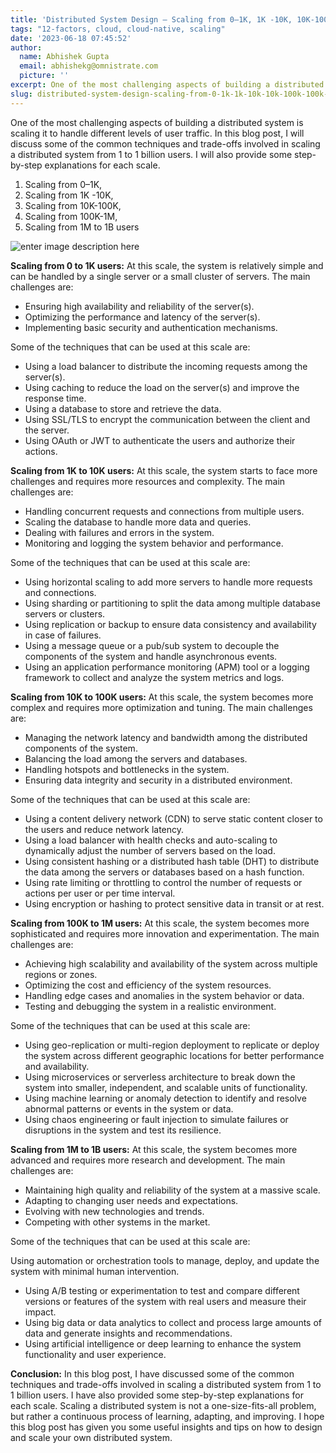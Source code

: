 ```yaml
---
title: 'Distributed System Design — Scaling from 0–1K, 1K -10K, 10K-100K, 100K-1M, and 1M to 1B users.'
tags: "12-factors, cloud, cloud-native, scaling"
date: '2023-06-18 07:45:52'
author:
  name: Abhishek Gupta
  email: abhishekg@omnistrate.com
  picture: ''
excerpt: One of the most challenging aspects of building a distributed system is scaling it to handle different levels of user traffic.
slug: distributed-system-design-scaling-from-0-1k-1k-10k-10k-100k-100k-1m-and-1m-to-1b-users
---
```


One of the most challenging aspects of building a distributed system is scaling it to handle different levels of user traffic. In this blog post, I will discuss some of the common techniques and trade-offs involved in scaling a distributed system from 1 to 1 billion users. 
I will also provide some step-by-step explanations for each scale.

 1. Scaling from 0–1K,  
 2. Scaling from 1K -10K, 
 3. Scaling from 10K-100K,
 4. Scaling from 100K-1M, 
 5. Scaling from 1M to 1B users

![enter image description here][1]

**Scaling from 0 to 1K users:**
At this scale, the system is relatively simple and can be handled by a single server or a small cluster of servers. The main challenges are:

- Ensuring high availability and reliability of the server(s).
- Optimizing the performance and latency of the server(s).
- Implementing basic security and authentication mechanisms.

Some of the techniques that can be used at this scale are:

- Using a load balancer to distribute the incoming requests among the server(s).
- Using caching to reduce the load on the server(s) and improve the response time.
- Using a database to store and retrieve the data.
- Using SSL/TLS to encrypt the communication between the client and the server.
- Using OAuth or JWT to authenticate the users and authorize their actions.

**Scaling from 1K to 10K users:**
At this scale, the system starts to face more challenges and requires more resources and complexity. The main challenges are:

- Handling concurrent requests and connections from multiple users.
- Scaling the database to handle more data and queries.
- Dealing with failures and errors in the system.
- Monitoring and logging the system behavior and performance.

Some of the techniques that can be used at this scale are:

- Using horizontal scaling to add more servers to handle more requests and connections.
- Using sharding or partitioning to split the data among multiple database servers or clusters.
- Using replication or backup to ensure data consistency and availability in case of failures.
- Using a message queue or a pub/sub system to decouple the components of the system and handle asynchronous events.
- Using an application performance monitoring (APM) tool or a logging framework to collect and analyze the system metrics and logs.

**Scaling from 10K to 100K users:**
At this scale, the system becomes more complex and requires more optimization and tuning. The main challenges are:

- Managing the network latency and bandwidth among the distributed components of the system.
- Balancing the load among the servers and databases.
- Handling hotspots and bottlenecks in the system.
- Ensuring data integrity and security in a distributed environment.

Some of the techniques that can be used at this scale are:

- Using a content delivery network (CDN) to serve static content closer to the users and reduce network latency.
- Using a load balancer with health checks and auto-scaling to dynamically adjust the number of servers based on the load.
- Using consistent hashing or a distributed hash table (DHT) to distribute the data among the servers or databases based on a hash function.
- Using rate limiting or throttling to control the number of requests or actions per user or per time interval.
- Using encryption or hashing to protect sensitive data in transit or at rest.

**Scaling from 100K to 1M users:**
At this scale, the system becomes more sophisticated and requires more innovation and experimentation. The main challenges are:

- Achieving high scalability and availability of the system across multiple regions or zones.
- Optimizing the cost and efficiency of the system resources.
- Handling edge cases and anomalies in the system behavior or data.
- Testing and debugging the system in a realistic environment.

Some of the techniques that can be used at this scale are:

- Using geo-replication or multi-region deployment to replicate or deploy the system across different geographic locations for better performance and availability.
- Using microservices or serverless architecture to break down the system into smaller, independent, and scalable units of functionality.
- Using machine learning or anomaly detection to identify and resolve abnormal patterns or events in the system or data.
- Using chaos engineering or fault injection to simulate failures or disruptions in the system and test its resilience.

**Scaling from 1M to 1B users:**
At this scale, the system becomes more advanced and requires more research and development. The main challenges are:

- Maintaining high quality and reliability of the system at a massive scale.
- Adapting to changing user needs and expectations.
- Evolving with new technologies and trends.
- Competing with other systems in the market.

Some of the techniques that can be used at this scale are:

Using automation or orchestration tools to manage, deploy, and update the system with minimal human intervention.
- Using A/B testing or experimentation to test and compare different versions or features of the system with real users and measure their impact.
- Using big data or data analytics to collect and process large amounts of data and generate insights and recommendations.
- Using artificial intelligence or deep learning to enhance the system functionality and user experience.

**Conclusion:**
In this blog post, I have discussed some of the common techniques and trade-offs involved in scaling a distributed system from 1 to 1 billion users. I have also provided some step-by-step explanations for each scale. Scaling a distributed system is not a one-size-fits-all problem, but rather a continuous process of learning, adapting, and improving. I hope this blog post has given you some useful insights and tips on how to design and scale your own distributed system.

  [1]: https://miro.medium.com/v2/resize:fit:640/format:webp/1*bTwNCvLpPW-SVz1IaMFyxA.png
